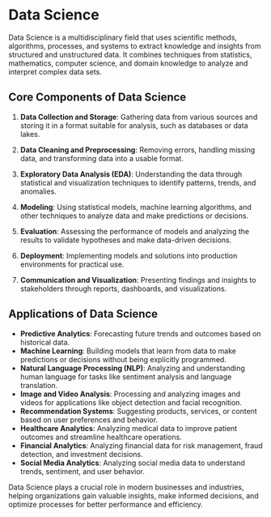 
# Data Science

Data Science is a multidisciplinary field that uses scientific methods, algorithms, processes, and systems to extract knowledge and insights from structured and unstructured data. It combines techniques from statistics, mathematics, computer science, and domain knowledge to analyze and interpret complex data sets.

## Core Components of Data Science

1. **Data Collection and Storage**: Gathering data from various sources and storing it in a format suitable for analysis, such as databases or data lakes.

2. **Data Cleaning and Preprocessing**: Removing errors, handling missing data, and transforming data into a usable format.

3. **Exploratory Data Analysis (EDA)**: Understanding the data through statistical and visualization techniques to identify patterns, trends, and anomalies.

4. **Modeling**: Using statistical models, machine learning algorithms, and other techniques to analyze data and make predictions or decisions.

5. **Evaluation**: Assessing the performance of models and analyzing the results to validate hypotheses and make data-driven decisions.

6. **Deployment**: Implementing models and solutions into production environments for practical use.

7. **Communication and Visualization**: Presenting findings and insights to stakeholders through reports, dashboards, and visualizations.

## Applications of Data Science

- **Predictive Analytics**: Forecasting future trends and outcomes based on historical data.
- **Machine Learning**: Building models that learn from data to make predictions or decisions without being explicitly programmed.
- **Natural Language Processing (NLP)**: Analyzing and understanding human language for tasks like sentiment analysis and language translation.
- **Image and Video Analysis**: Processing and analyzing images and videos for applications like object detection and facial recognition.
- **Recommendation Systems**: Suggesting products, services, or content based on user preferences and behavior.
- **Healthcare Analytics**: Analyzing medical data to improve patient outcomes and streamline healthcare operations.
- **Financial Analytics**: Analyzing financial data for risk management, fraud detection, and investment decisions.
- **Social Media Analytics**: Analyzing social media data to understand trends, sentiment, and user behavior.

Data Science plays a crucial role in modern businesses and industries, helping organizations gain valuable insights, make informed decisions, and optimize processes for better performance and efficiency.
